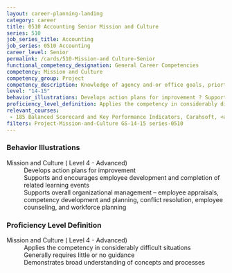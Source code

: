```yaml
---
layout: career-planning-landing
category: career
title: 0510 Accounting Senior Mission and Culture
series: 510
job_series_title: Accounting
job_series: 0510 Accounting
career_level: Senior
permalink: /cards/510-Mission-and Culture-Senior
functional_competency_designation: General Career Competencies
competency: Mission and Culture
competency_group: Project
competency_description: Knowledge of agency and-or office goals, priorties, purpose, and its underlying values; ability to contribute to agency and-or office success, improvements, and workforce development 
level: "14-15"
behavior_illustrations: Develops action plans for improvement ? Supports and encourages employee development and completion of related learning events ? Supports overall organizational management – employee appraisals, competency development and planning, conflict resolution, employee counseling, and workforce planning
proficiency_level_definition: Applies the competency in considerably difficult situations ? Generally requires little or no guidance ? Demonstrates broad understanding of concepts and processes
relevant_courses: 
 - 185 Balanced Scorecard and Key Performance Indicators, Carahsoft, <a href="https://www.linkedin.com/learning/balanced-scorecard-and-key-performance-indicators">https://www.linkedin.com/learning/balanced-scorecard-and-key-performance-indicators</a>
filters: Project-Mission-and-Culture GS-14-15 series-0510
---
```


<div class="desktop:grid-col-6 margin-y-205">
  <div class="border-top-05 bg-white padding-2 shadow-5 height-full members-hover border-1px border-gray-30 border-top-orange radius-lg">
    <h3>Behavior Illustrations</h3>
    <dl class="text-base"><dt>Mission and Culture ( Level 4 - Advanced)</dt><dd>Develops action plans for improvement </dd><dd> Supports and encourages employee development and completion of related learning events </dd><dd> Supports overall organizational management – employee appraisals, competency development and planning, conflict resolution, employee counseling, and workforce planning</dd></dl>
  </div>
</div>
<div class="desktop:grid-col-6 margin-y-205">
  <div class="border-top-05 bg-white padding-2 shadow-5 height-full members-hover border-1px border-gray-30 border-top-orange radius-lg">
    <h3>Proficiency Level Definition</h3>
    <dl class="text-base"><dt>Mission and Culture ( Level 4 - Advanced)</dt><dd>Applies the competency in considerably difficult situations </dd><dd> Generally requires little or no guidance </dd><dd> Demonstrates broad understanding of concepts and processes</dd></dl>
  </div>
</div>